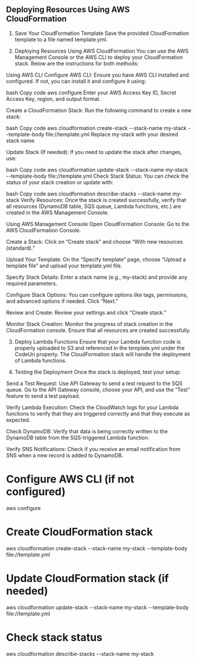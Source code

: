 ## Deploying Resources Using AWS CloudFormation
1. Save Your CloudFormation Template
Save the provided CloudFormation template to a file named template.yml.

2. Deploying Resources Using AWS CloudFormation
You can use the AWS Management Console or the AWS CLI to deploy your CloudFormation stack. Below are the instructions for both methods:

Using AWS CLI
Configure AWS CLI:
Ensure you have AWS CLI installed and configured. If not, you can install it and configure it using:

bash
Copy code
aws configure
Enter your AWS Access Key ID, Secret Access Key, region, and output format.

Create a CloudFormation Stack:
Run the following command to create a new stack:

bash
Copy code
aws cloudformation create-stack --stack-name my-stack --template-body file://template.yml
Replace my-stack with your desired stack name.

Update Stack (If needed):
If you need to update the stack after changes, use:

bash
Copy code
aws cloudformation update-stack --stack-name my-stack --template-body file://template.yml
Check Stack Status:
You can check the status of your stack creation or update with:

bash
Copy code
aws cloudformation describe-stacks --stack-name my-stack
Verify Resources:
Once the stack is created successfully, verify that all resources (DynamoDB table, SQS queue, Lambda functions, etc.) are created in the AWS Management Console.

Using AWS Management Console
Open CloudFormation Console:
Go to the AWS CloudFormation Console.

Create a Stack:
Click on “Create stack” and choose “With new resources (standard).”

Upload Your Template:
On the “Specify template” page, choose “Upload a template file” and upload your template.yml file.

Specify Stack Details:
Enter a stack name (e.g., my-stack) and provide any required parameters.

Configure Stack Options:
You can configure options like tags, permissions, and advanced options if needed. Click “Next.”

Review and Create:
Review your settings and click “Create stack.”

Monitor Stack Creation:
Monitor the progress of stack creation in the CloudFormation console. Ensure that all resources are created successfully.

3. Deploy Lambda Functions
Ensure that your Lambda function code is properly uploaded to S3 and referenced in the template.yml under the CodeUri property. The CloudFormation stack will handle the deployment of Lambda functions.

4. Testing the Deployment
Once the stack is deployed, test your setup:

Send a Test Request:
Use API Gateway to send a test request to the SQS queue. Go to the API Gateway console, choose your API, and use the “Test” feature to send a test payload.

Verify Lambda Execution:
Check the CloudWatch logs for your Lambda functions to verify that they are triggered correctly and that they execute as expected.

Check DynamoDB:
Verify that data is being correctly written to the DynamoDB table from the SQS-triggered Lambda function.

Verify SNS Notifications:
Check if you receive an email notification from SNS when a new record is added to DynamoDB.



# Configure AWS CLI (if not configured)
aws configure

# Create CloudFormation stack
aws cloudformation create-stack --stack-name my-stack --template-body file://template.yml

# Update CloudFormation stack (if needed)
aws cloudformation update-stack --stack-name my-stack --template-body file://template.yml

# Check stack status
aws cloudformation describe-stacks --stack-name my-stack
